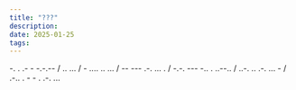 ```yaml
---
title: "???"
description:
date: 2025-01-25
tags:
---
```


-. . .- - -.-.-- / .. ... / - .... .. ... / -- --- .-. ... . / -.-. --- -.. . ..--.. / ..-. .. .-. ... - / .-.. . - - . .-. ...
